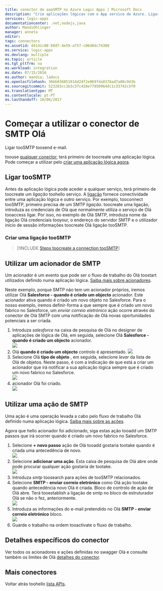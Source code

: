 ```yaml
---
title: conector de aaaSMTP no Azure Logic Apps | Microsoft Docs
description: "Crie aplicações lógicas com o App service do Azure. Ligar tooSMTP toosend e-mail."
services: logic-apps
documentationcenter: .net,nodejs,java
author: MandiOhlinger
manager: anneta
editor: 
tags: connectors
ms.assetid: d4141c08-88d7-4e59-a757-c06d0dc74300
ms.service: logic-apps
ms.devlang: multiple
ms.topic: article
ms.tgt_pltfrm: na
ms.workload: integration
ms.date: 07/15/2016
ms.author: mandia; ladocs
ms.openlocfilehash: 36bb836851014d24f2e069fda8376ad7a08c943b
ms.sourcegitcommit: 523283cc1b3c37c428e77850964dc1c33742c5f0
ms.translationtype: MT
ms.contentlocale: pt-PT
ms.lasthandoff: 10/06/2017
---
```

# <a name="get-started-with-hello-smtp-connector"></a>Começar a utilizar o conector de SMTP Olá
Ligar tooSMTP toosend e-mail.

toouse [qualquer conector](apis-list.md), terá primeiro de toocreate uma aplicação lógica. Pode começar a utilizar pelo [criar uma aplicação lógica agora](../logic-apps/logic-apps-create-a-logic-app.md).

## <a name="connect-toosmtp"></a>Ligar tooSMTP
Antes da aplicação lógica pode aceder a qualquer serviço, terá primeiro de toocreate um *ligação* toohello serviço. A [ligação](connectors-overview.md) fornece conectividade entre uma aplicação lógica e outro serviço. Por exemplo, tooconnect tooSMTP, primeiro precisa de um SMTP *ligação*. toocreate uma ligação, introduza as credenciais de Olá que normalmente utiliza o serviço de Olá tooaccess ligar. Por isso, no exemplo de Olá SMTP, introduza nome da ligação Olá credenciais tooyour, o endereço do servidor SMTP e o utilizador início de sessão informações toocreate Olá ligação tooSMTP.  

### <a name="create-a-connection-toosmtp"></a>Criar uma ligação tooSMTP
> [!INCLUDE [Steps toocreate a connection tooSMTP](../../includes/connectors-create-api-smtp.md)]
> 
> 

## <a name="use-an-smtp-trigger"></a>Utilizar um acionador de SMTP
Um acionador é um evento que pode ser o fluxo de trabalho do Olá toostart utilizados definido numa aplicação lógica. [Saiba mais sobre acionadores](../logic-apps/logic-apps-what-are-logic-apps.md#logic-app-concepts).

Neste exemplo, porque SMTP não tem um acionador próprios, iremos utilizar Olá **Salesforce - quando é criado um objecto** acionador. Este acionador ativa quando é criado um novo objeto no Salesforce. Para o nosso exemplo, iremos definir-forma a que sempre que é criado um novo fabrico no Salesforce, um *enviar correio eletrónico* ação ocorre através do conector de Olá SMTP com uma notificação de Olá novas oportunidades potenciais a ser criada.

1. Introduza *salesforce* na caixa de pesquisa de Olá no designer de aplicações de lógica de Olá, em seguida, selecione Olá **Salesforce - quando é criado um objecto** acionador.  
   ![](../../includes/media/connectors-create-api-salesforce/trigger-1.png)  
2. Olá **quando é criado um objecto** controlo é apresentado.
   ![](../../includes/media/connectors-create-api-salesforce/trigger-2.png)  
3. Selecione Olá **tipo de objeto** , em seguida, selecione *levar* da lista de Olá de objetos. Neste passo, é com a indicação de que está a criar um acionador que irá notificar a sua aplicação lógica sempre que é criado um novo fabrico no Salesforce.  
   ![](../../includes/media/connectors-create-api-salesforce/trigger3.png)  
4. acionador Olá foi criado.  
   ![](../../includes/media/connectors-create-api-salesforce/trigger-4.png)  

## <a name="use-an-smtp-action"></a>Utilizar uma ação de SMTP
Uma ação é uma operação levada a cabo pelo fluxo de trabalho Olá definido numa aplicação lógica. [Saiba mais sobre as ações](../logic-apps/logic-apps-what-are-logic-apps.md#logic-app-concepts).

Agora que hello acionador foi adicionado, siga estas ação tooadd um SMTP passos que irá ocorrer quando é criado um novo fabrico no Salesforce.

1. Selecione **+ novo passo** ação de Olá tooadd gostaria tootake quando é criada uma antecedência de novo.  
   ![](../../includes/media/connectors-create-api-salesforce/trigger4.png)  
2. Selecione **adicionar uma ação**. Esta caixa de pesquisa de Olá abre onde pode procurar qualquer ação gostaria de tootake.  
   ![](../../includes/media/connectors-create-api-smtp/using-smtp-action-2.png)  
3. Introduza *smtp* toosearch para ações de tooSMTP relacionados.  
4. Selecione **SMTP - enviar correio eletrónico** como Olá ação tootake quando antecedência novo Olá é criada. Bloco de controlo de ação de Olá abre. Terá tooestablish a ligação de smtp no bloco de estruturador Olá se não o fez, anteriormente.  
   ![](../../includes/media/connectors-create-api-smtp/smtp-2.png)    
5. Introduza as informações do e-mail pretendido no Olá **SMTP - enviar correio eletrónico** bloco.  
   ![](../../includes/media/connectors-create-api-smtp/using-smtp-action-4.PNG)  
6. Guarde o trabalho na ordem tooactivate o fluxo de trabalho.  

## <a name="connector-specific-details"></a>Detalhes específicos do conector

Ver todos os acionadores e ações definidas no swagger Olá e consulte também os limites de Olá [detalhes do conector](/connectors/smtpconnector/).

## <a name="more-connectors"></a>Mais conectores
Voltar atrás toohello [lista APIs](apis-list.md).
